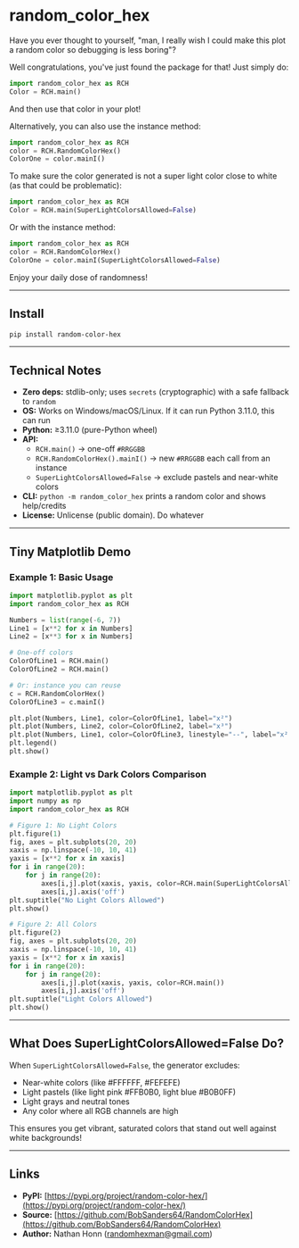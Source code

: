 # random_color_hex

Have you ever thought to yourself, "man, I really wish I could make this plot a random color so debugging is less boring"?

Well congratulations, you've just found the package for that! Just simply do:

```python
import random_color_hex as RCH
Color = RCH.main()
```

And then use that color in your plot!

Alternatively, you can also use the instance method:

```python
import random_color_hex as RCH
color = RCH.RandomColorHex()
ColorOne = color.mainI()
```

To make sure the color generated is not a super light color close to white (as that could be problematic):

```python
import random_color_hex as RCH
Color = RCH.main(SuperLightColorsAllowed=False)
```

Or with the instance method:

```python
import random_color_hex as RCH
color = RCH.RandomColorHex()
ColorOne = color.mainI(SuperLightColorsAllowed=False)
```

Enjoy your daily dose of randomness!

---

## Install

```bash
pip install random-color-hex
```

---

## Technical Notes

* **Zero deps:** stdlib-only; uses `secrets` (cryptographic) with a safe fallback to `random`
* **OS:** Works on Windows/macOS/Linux. If it can run Python 3.11.0, this can run
* **Python:** ≥3.11.0 (pure-Python wheel)
* **API:**
  * `RCH.main()` → one-off `#RRGGBB` 
  * `RCH.RandomColorHex().mainI()` → new `#RRGGBB` each call from an instance
  * `SuperLightColorsAllowed=False` → exclude pastels and near-white colors
* **CLI:** `python -m random_color_hex` prints a random color and shows help/credits
* **License:** Unlicense (public domain). Do whatever

---

## Tiny Matplotlib Demo

### Example 1: Basic Usage

```python
import matplotlib.pyplot as plt
import random_color_hex as RCH

Numbers = list(range(-6, 7))
Line1 = [x**2 for x in Numbers]
Line2 = [x**3 for x in Numbers]

# One-off colors
ColorOfLine1 = RCH.main()
ColorOfLine2 = RCH.main()

# Or: instance you can reuse
c = RCH.RandomColorHex()
ColorOfLine3 = c.mainI()

plt.plot(Numbers, Line1, color=ColorOfLine1, label="x²")
plt.plot(Numbers, Line2, color=ColorOfLine2, label="x³")
plt.plot(Numbers, Line1, color=ColorOfLine3, linestyle="--", label="x² (inst)")
plt.legend()
plt.show()
```

### Example 2: Light vs Dark Colors Comparison

```python
import matplotlib.pyplot as plt
import numpy as np
import random_color_hex as RCH

# Figure 1: No Light Colors
plt.figure(1)
fig, axes = plt.subplots(20, 20)
xaxis = np.linspace(-10, 10, 41)
yaxis = [x**2 for x in xaxis]
for i in range(20):
    for j in range(20):
        axes[i,j].plot(xaxis, yaxis, color=RCH.main(SuperLightColorsAllowed=False))
        axes[i,j].axis('off')
plt.suptitle("No Light Colors Allowed")
plt.show()

# Figure 2: All Colors
plt.figure(2)
fig, axes = plt.subplots(20, 20)
xaxis = np.linspace(-10, 10, 41)
yaxis = [x**2 for x in xaxis]
for i in range(20):
    for j in range(20):
        axes[i,j].plot(xaxis, yaxis, color=RCH.main())
        axes[i,j].axis('off')
plt.suptitle("Light Colors Allowed")
plt.show()
```

---

## What Does SuperLightColorsAllowed=False Do?

When `SuperLightColorsAllowed=False`, the generator excludes:
- Near-white colors (like #FFFFFF, #FEFEFE)
- Light pastels (like light pink #FFB0B0, light blue #B0B0FF)
- Light grays and neutral tones
- Any color where all RGB channels are high

This ensures you get vibrant, saturated colors that stand out well against white backgrounds!

---

## Links

* **PyPI:** [https://pypi.org/project/random-color-hex/](https://pypi.org/project/random-color-hex/)
* **Source:** [https://github.com/BobSanders64/RandomColorHex](https://github.com/BobSanders64/RandomColorHex)
* **Author:** Nathan Honn (randomhexman@gmail.com)
